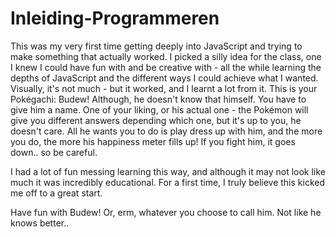 # Inleiding-Programmeren

This was my very first time getting deeply into JavaScript and trying to make something that actually worked. I picked a silly idea for the class, one I knew I could have fun with and be creative with - all the while learning the depths of JavaScript and the different ways I could achieve what I wanted. Visually, it's not much - but it worked, and I learnt a lot from it. 
This is your Pokégachi: Budew! Although, he doesn't know that himself. You have to give him a name. One of your liking, or his actual one - the Pokémon will give you different answers depending which one, but it's up to you, he doesn't care. All he wants you to do is play dress up with him, and the more you do, the more his happiness meter fills up! If you fight him, it goes down.. so be careful.

I had a lot of fun messing learning this way, and although it may not look like much it was incredibly educational. For a first time, I truly believe this kicked me off to a great start.

Have fun with Budew! Or, erm, whatever you choose to call him. Not like he knows better..
